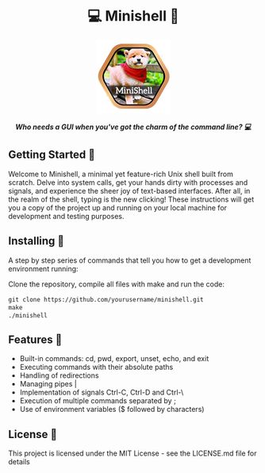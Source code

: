 <h1 align="center">
💻 Minishell 🐚
</h1>

<div align="center">
<img alt="Minishell" src="https://github.com/joao-per/joao-per/blob/main/Badges/Minishell.png" />
</div>

<p align="center">
	<b><i>Who needs a GUI when you've got the charm of the command line? 💻</i></b>
</p>

## Getting Started 🏁
Welcome to Minishell, a minimal yet feature-rich Unix shell built from scratch.
Delve into system calls, get your hands dirty with processes and signals, and experience the sheer joy of text-based interfaces.
After all, in the realm of the shell, typing is the new clicking!
These instructions will get you a copy of the project up and running on your local machine for development and testing purposes.

## Installing 💽
A step by step series of commands that tell you how to get a development environment running:

Clone the repository, compile all files with make and run the code:

```shell
git clone https://github.com/yourusername/minishell.git
make
./minishell
```

## Features 🌟
- Built-in commands: cd, pwd, export, unset, echo, and exit
- Executing commands with their absolute paths
- Handling of redirections
- Managing pipes |
- Implementation of signals Ctrl-C, Ctrl-D and Ctrl-\
- Execution of multiple commands separated by ;
- Use of environment variables ($ followed by characters)


## License 📄
This project is licensed under the MIT License - see the LICENSE.md file for details


